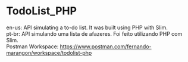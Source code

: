 # TodoList_PHP
en-us: API simulating a to-do list. It was built using PHP with Slim.\
pt-br: API simulando uma lista de afazeres. Foi feito utilizando PHP com Slim.\
Postman Workspace: https://www.postman.com/fernando-marangon/workspace/todolist-php
